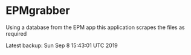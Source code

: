 # EPMgrabber
Using a database from the EPM app this application scrapes the files as required


Latest backup: Sun Sep 8 15:43:01 UTC 2019
